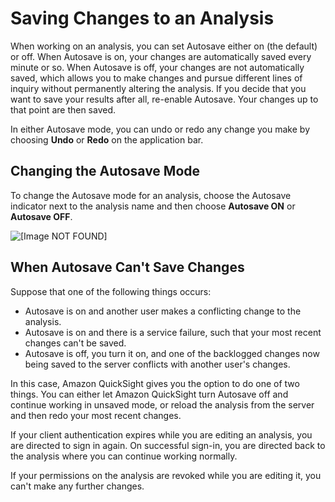 # Saving Changes to an Analysis<a name="saving-changes-to-an-analysis"></a>

When working on an analysis, you can set Autosave either on \(the default\) or off\. When Autosave is on, your changes are automatically saved every minute or so\. When Autosave is off, your changes are not automatically saved, which allows you to make changes and pursue different lines of inquiry without permanently altering the analysis\. If you decide that you want to save your results after all, re\-enable Autosave\. Your changes up to that point are then saved\.

In either Autosave mode, you can undo or redo any change you make by choosing **Undo** or **Redo** on the application bar\.

## Changing the Autosave Mode<a name="changing-autosave"></a>

To change the Autosave mode for an analysis, choose the Autosave indicator next to the analysis name and then choose **Autosave ON** or **Autosave OFF**\.

![\[Image NOT FOUND\]](http://docs.aws.amazon.com/quicksight/latest/user/images/autosave.png)

## When Autosave Can't Save Changes<a name="conflicting-changes"></a>

Suppose that one of the following things occurs: 
+ Autosave is on and another user makes a conflicting change to the analysis\.
+ Autosave is on and there is a service failure, such that your most recent changes can't be saved\.
+ Autosave is off, you turn it on, and one of the backlogged changes now being saved to the server conflicts with another user's changes\.

In this case, Amazon QuickSight gives you the option to do one of two things\. You can either let Amazon QuickSight turn Autosave off and continue working in unsaved mode, or reload the analysis from the server and then redo your most recent changes\. 

If your client authentication expires while you are editing an analysis, you are directed to sign in again\. On successful sign\-in, you are directed back to the analysis where you can continue working normally\.

If your permissions on the analysis are revoked while you are editing it, you can't make any further changes\.